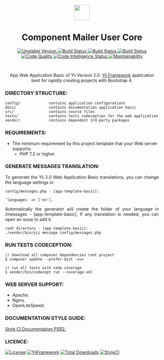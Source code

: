 <p align="center">
    <a href="https://github.com/terabytesoftw/mailer-user" target="_blank">
        <img src="https://lh3.googleusercontent.com/D9TFw1F6ddPuheDc_tpNptTdvTg-FNNpjLSBN14X6Sc-3JDiOxfE67rEh4OZfygonx1tKei2b2DEOHDLjF6T3xl8e-rkEEPZeGqLTWcS_v2cBRlyo0vcZLDHG5ivSDGIWCsenbol=w2400" height="50px;">
    </a>
    <h1 align="center">Component Mailer User Core</h1>
</p>

<p align="center">
    <a href="https://packagist.org/packages/terabytesoftw/mailer-user" target="_blank">
        <img src="https://poser.pugx.org/terabytesoftw/mailer-user/v/unstable.svg" alt="Unstable Version">
    </a>
    <a href="https://travis-ci.org/terabytesoftw/mailer-user" target="_blank">
        <img src="https://travis-ci.org/terabytesoftw/mailer-user.svg?branch=master" alt="Build Status">
    </a>  
    <a href="https://scrutinizer-ci.com/g/terabytesoftw/mailer-user/" target="_blank">
        <img src="https://scrutinizer-ci.com/g/terabytesoftw/mailer-user/badges/build.png?b=master" alt="Build Status">
    </a>
    <a href="https://scrutinizer-ci.com/g/terabytesoftw/mailer-user/" target="_blank">
        <img src="https://scrutinizer-ci.com/g/terabytesoftw/mailer-user/badges/coverage.png?b=master" alt="Build Status">
    </a>    
    <a href="https://scrutinizer-ci.com/g/terabytesoftw/mailer-user/?branch=master" target="_blank">
     	<img src="https://scrutinizer-ci.com/g/terabytesoftw/mailer-user/badges/quality-score.png?b=master" alt="Code Quality">
    </a>
    <a href="https://scrutinizer-ci.com/code-intelligence" target="_blank">
     	<img src="https://scrutinizer-ci.com/g/terabytesoftw/mailer-user/badges/code-intelligence.svg?b=master" alt="Code Intelligence Status">
    </a>
    <a href="https://codeclimate.com/github/terabytesoftw/mailer-user/maintainability" target="_blank">
        <img src="https://api.codeclimate.com/v1/badges/9bbe65b6fda1abd74c2c/maintainability" alt="Maintainability">
    </a>		
</p>

</br>

<p align="center">
App Web Application Basic of Yii Version 2.0. <a href="http://www.yiiframework.com/" title="Yii Framework" target="_blank">Yii Framework</a> application best for rapidly creating projects with Bootstrap 4.
</p>

### **DIRECTORY STRUCTURE:**

```
config/             contains application configurations
docs/               contains documentation application basic
src/                contains source files
tests/              contains tests codeception for the web application
vendor/             contains dependent 3rd-party packages
```

### **REQUIREMENTS:**

- The minimum requirement by this project template that your Web server supports:
    - PHP 7.2 or higher.

### **GENERATE MESSAGES TRANSLATION:**

<p align="justify">
To generate the Yii 2.0 Web Application Basic translations, you can change the language settings in:
<p>

```
config/messages.php - [app-template-basic]:

'languages' => ['en'], 
```
<p align="justify">
 Automatically the generator will create the folder of your language in /messages - [app-template-basic], If any translation is needed, you can open an issue to add it.
</p>

```
root directory - [app-template-basic]:
./vendor/bin/yii message config/messages.php
```

### **RUN TESTS CODECEPTION:**

~~~
// download all composer dependencies root project
$ composer update --prefer-dist -vvv

// run all tests with code coverage
$ vendor/bin/codecept run --coverage-xml
~~~

### **WEB SERVER SUPPORT:**

- Apache.
- Nginx.
- OpenLiteSpeed.

### **DOCUMENTATION STYLE GUIDE:**

[Style CI Documentation PSR2.](https://docs.styleci.io/presets#psr2)

### **LICENCE:**

[![License](https://poser.pugx.org/terabytesoftw/mailer-user/license.svg)](LICENSE.md)
[![YiiFramework](https://img.shields.io/badge/Powered_by-Yii_Framework-green.svg?style=flat)](https://www.yiiframework.com/)
[![Total Downloads](https://poser.pugx.org/terabytesoftw/mailer-user/downloads.svg)](https://packagist.org/packages/terabytesoftw/mailer-user)
[![StyleCI](https://github.styleci.io/repos/195688130/shield?branch=master)](https://github.styleci.io/repos/195688130)
